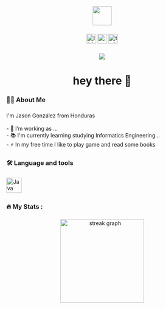 <div align="center">
  <img height="50" src="https://i.pinimg.com/564x/f9/e2/ce/f9e2ce72506e69b66e15fe1925b7e267.jpg"/>
</div>

###

<div align="center">
  <img src="https://img.shields.io/static/v1?message=LinkedIn&logo=linkedin&label=&color=0077B5&logoColor=white&labelColor=&style=for-the-badge" height="25" alt="linkedin logo"  />
  <img src="https://img.shields.io/static/v1?message=Youtube&logo=youtube&label=&color=FF0000&logoColor=white&labelColor=&style=for-the-badge" height="25" alt="youtube logo"  />
  <img src="https://img.shields.io/static/v1?message=Twitter&logo=twitter&label=&color=1DA1F2&logoColor=white&labelColor=&style=for-the-badge" height="25" alt="twitter logo"  />
</div>

###

<div align="center">
  <img src="https://i.pinimg.com/564x/cb/c7/6a/cbc76a054c9599cc13d5d69910029a15.jpg"  />
</div>

###

<h1 align="center">hey there 👋</h1>

###

<h3 align="left">👩‍💻  About Me</h3>

###

<p align="left">I'm Jason González from Honduras<br><br>- 🔭 I’m working as ...<br>- 📚 I'm currently learning studying Informatics Engineering...<br>- ⚡ In my free time I like to play game and read some books</p>

###

<h3 align="left">🛠 Language and tools</h3>

###

<div align="left">
  <img src="https://i.pinimg.com/564x/00/b7/1d/00b71d49ba404e5d40898613a53eca54.jpg" height="40" alt="Java Logo"  />
  <img width="12" />
</div>

###

<h3 align="left">🔥   My Stats :</h3>

###

<div align="center">
  <img src="https://streak-stats.demolab.com?user=JGonzzz&locale=en&mode=daily&theme=dark&hide_border=false&border_radius=5&order=3" height="220" alt="streak graph"  />
</div>

###
